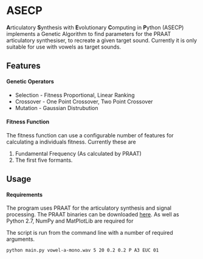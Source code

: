 # ASECP

**A**rticulatory **S**ynthesis with **E**volutionary **C**omputing in **P**ython (ASECP) implements a Genetic Algorithm to find parameters for the PRAAT articulatory synthesiser, to recreate a given target sound. Currently it is only suitable for use with vowels as target sounds. 

## Features

#### Genetic Operators 
- Selection - Fitness Proportional, Linear Ranking
- Crossover - One Point Crossover, Two Point Crossover
- Mutation - Gaussian Distrubution

#### Fitness Function

The fitness function can use a configurable number of features for calculating a individuals fitness. Currently these are

1. Fundamental Frequency (As calculated by PRAAT)
2. The first five formants.

## Usage

#### Requirements

The program uses PRAAT for the articulatory synthesis and signal processing. The PRAAT binaries can be downloaded [here](http://www.fon.hum.uva.nl/praat/).
As well as Python 2.7, NumPy and MatPlotLib are required for 

The script is run from the command line with a number of required arguments.
```
python main.py vowel-a-mono.wav 5 20 0.2 0.2 P A3 EUC 01
```


